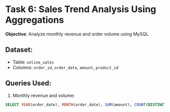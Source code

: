 # Task 6: Sales Trend Analysis Using Aggregations

**Objective**: Analyze monthly revenue and order volume using MySQL.

## Dataset:
- Table: `online_sales`
- Columns: `order_id`, `order_date`, `amount`, `product_id`

## Queries Used:
1. Monthly revenue and volume:
```sql
SELECT YEAR(order_date), MONTH(order_date), SUM(amount), COUNT(DISTINCT order_id) ...
